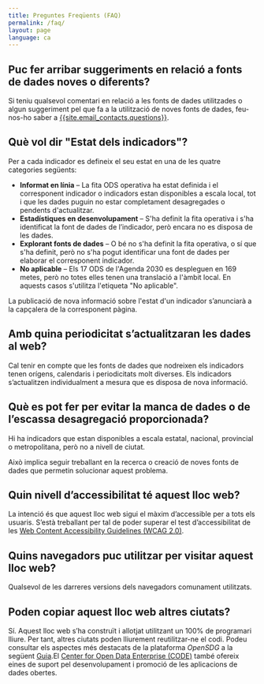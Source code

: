 ```yaml
---
title: Preguntes Freqüents (FAQ)
permalink: /faq/
layout: page
language: ca
---
```


## Puc fer arribar suggeriments en relació a fonts de dades noves o diferents?
Si teniu qualsevol comentari en relació a les fonts de dades utilitzades o algun suggeriment pel que fa a la utilització de noves fonts de dades, feu-nos-ho saber a <a href="mailto:{{site.email_contacts.questions}}">{{site.email_contacts.questions}}</a>.

## Què vol dir "Estat dels indicadors"?
Per a cada indicador es defineix el seu estat en una de les quatre categories següents:

* **Informat en línia** – La fita ODS operativa ha estat definida i el corresponent indicador o indicadors estan disponibles a escala local, tot i que les dades puguin no estar completament desagregades o pendents d'actualitzar.
* **Estadístiques en desenvolupament** – S'ha definit la fita operativa i s'ha identificat la font de dades de l’indicador, però encara no es disposa de les dades.
* **Explorant fonts de dades** – O bé no s'ha definit la fita operativa, o sí que s'ha definit, però no s'ha pogut identificar una font de dades per elaborar el corresponent indicador.
* **No aplicable** – Els 17 ODS de l'Agenda 2030 es despleguen en 169 metes, però no totes elles tenen una translació a l'àmbit local. En aquests casos s'utilitza l'etiqueta "No aplicable".

La publicació de nova informació sobre l'estat d'un indicador s’anunciarà a la capçalera de la corresponent pàgina.

## Amb quina periodicitat s’actualitzaran les dades al web?
Cal tenir en compte que les fonts de dades que nodreixen els indicadors tenen orígens, calendaris i periodicitats molt diverses. Els indicadors s’actualitzen individualment a mesura que es disposa de nova informació.

## Què es pot fer per evitar la manca de dades o de l’escassa desagregació proporcionada?
Hi ha indicadors que estan disponibles a escala estatal, nacional, provincial o metropolitana, però no a nivell de ciutat.

Això implica seguir treballant en la recerca o creació de noves fonts de dades que permetin solucionar aquest problema.

## Quin nivell d’accessibilitat té aquest lloc web?
La intenció és que aquest lloc web sigui el màxim d’accessible per a tots els usuaris. S’està treballant per tal de poder superar el test d’accessibilitat de les [Web Content Accessibility Guidelines (WCAG 2.0)](https://www.gov.uk/service-manual/helping-people-to-use-your-service/understanding-wcag-20).

## Quins navegadors puc utilitzar per visitar aquest lloc web?
Qualsevol de les darreres versions dels navegadors comunament utilitzats. 

## Poden copiar aquest lloc web altres ciutats?
Sí. Aquest lloc web s’ha construït i allotjat utilitzant un 100% de programari lliure. Per tant, altres ciutats poden lliurement reutilitzar-ne el codi. Podeu consultar els aspectes més destacats de la plataforma *OpenSDG* a la següent [Guia](https://open-sdg.readthedocs.io).El [Center for Open Data Enterprise (CODE)](http://www.opendataenterprise.org/) també ofereix eines de suport pel desenvolupament i promoció de les aplicacions de dades obertes.


